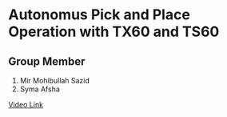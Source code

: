 # Autonomus Pick and Place Operation with TX60 and TS60
## Group Member
1. Mir Mohibullah Sazid
2. Syma Afsha
   
[Video Link](https://youtu.be/vdgqzP0dQt0?si=_aueHWwCW_xJMu5H)
